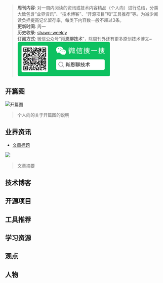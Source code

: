 > **周刊内容**: 对一周内阅读的资讯或技术内容精品（个人向）进行总结，分类大致包含“业界资讯”、“技术博客”、“开源项目”和“工具推荐”等。为减少阅读负担提高记忆留存率，每类下内容数一般不超过3条。<br>
> **更新时间**: 周一<br>
> **历史收录**: [shawn-weekly](https://github.com/Xiaoxie1994/shawn-weekly) <br>
> **订阅方式**: 微信公众号“**肖恩聊技术**”，除周刊外还有更多原创技术博文~<br>
> <img src="../picture/image-1.png" alt="公众号二维码" width="300">

## 开篇图
![开篇图](图片链接)
> 个人向的关于开篇图的说明

## 业界资讯
- [文章标题](文章链接)

<img src="图片链接" width="500">

> 文章摘要

## 技术博客
 
## 开源项目 

## 工具推荐

## 学习资源

## 观点

## 人物